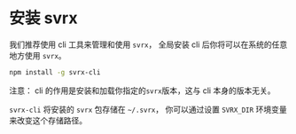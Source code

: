 # 安装 svrx

我们推荐使用 cli 工具来管理和使用 `svrx`， 全局安装 cli 后你将可以在系统的任意地方使用 `svrx`。

```bash
npm install -g svrx-cli
```

注意： cli 的作用是安装和加载你指定的`svrx`版本<!--（默认为['最新版']()）-->，这与 cli 本身的版本无关。

`svrx-cli` 将安装的 `svrx` 包存储在 `~/.svrx`， 你可以通过设置 `SVRX_DIR` 环境变量来改变这个存储路径。
